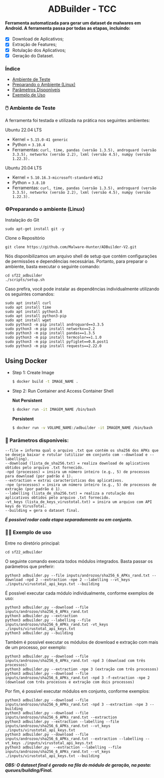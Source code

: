 <h1 align="center"> ADBuilder - TCC</h1>
<h4 align="left"> Ferramenta automatizada para gerar um dataset de malwares em Android. A ferramenta passa por todas as etapas, incluindo: </h5>


- [x] Download de Aplicativos;
- [x] Extração de Features;
- [x] Rotulação dos Aplicativos;
- [x] Geração do Dataset.

[//]: # (ADBuilder: implementação completa e totalmente integrada da ferramenta. Todas as etapas e "firulas" devem estar incorporadas na ferramenta.)

[//]: # ()
[//]: # (### Ideias para a ferramenta)

[//]: # ()
[//]: # (1&#41; ser capaz de executar as etapas &#40;todas ou individualmente&#41; do processo de construção de um *dataset*:)

[//]: # (    -   Download do APK;)

[//]: # (    -   Extração de características &#40;+ Tratamento e validação das mesmas&#41;;)

[//]: # (    -   Rotulação dos APKs;)

[//]: # (    -   Construção do *dataset* &#40;+ Sanitização do *dataset*&#41;;)

[//]: # ()
[//]: # (2&#41; ser capaz de gerar arquivos de saída:)

[//]: # (    -   logs &#40;i.e., arquivos de texto&#41; contendo informações sobre o processamento, como:)

[//]: # (        -   tempo de download dos APKs;)

[//]: # (        -   tempo de extração dos APKs;)

[//]: # (        -   uso de CPU;)

[//]: # (        -   consumo de memória RAM;)

[//]: # (    -   um arquivo JSON para cada APK contendo os resultados da análise do VirusTotal;)

[//]: # (    -   um arquivo de texto para cada APK contendo chamadas de API &#40;extração crua&#41;;)

[//]: # (    -   um arquivo CSV para cada APK contendo todas as características;)

[//]: # (    -   um arquivo CSV para cada APK contendo os dados tratados e adequados para integrar ao *dataset* final;)

[//]: # (    -   o *dataset* final &#40;i.e., resultado final da ferramenta que contém a união de todos os CSVs de APKs&#41;;)

[//]: # ()
[//]: # (3&#41; ser capaz de oferecer opções de especificação para o usuário.)

[//]: # ()
[//]: # (4&#41; ser capaz de automatizar todo o processo de construção de um *dataset*.)

[//]: # ()
[//]: # (5&#41; possuir uma estrutura flexível para ser capaz de integrar mais funcionalidades, posteriormente.)
### Índice

* [Ambiente de Teste](#ambiente-de-teste)
* [Preparando o Ambiente (Linux)](#preparando-o-ambiente)
* [Parâmetros Disponíveis](#parametros-disponiveis)
* [Exemplo de Uso](#exemplo-de-uso)

<div id="ambiente-de-teste"/>

### 🖱️ Ambiente de Teste

A ferramenta foi testada e utilizada na prática nos seguintes ambientes:

Ubuntu 22.04 LTS
* Kernel = ``` 5.15.0-41 generic ```
* Python = ``` 3.10.4 ```
* Ferramentas: ``` curl, time, pandas (versão 1.3.5), androguard (versão 3.3.5), networkx (versão 2.2), lxml (versão 4.5), numpy (versão 1.22.3). ```

Ubuntu 20.04 LTS
* Kernel = ``` 5.10.16.3-microsoft-standard-WSL2 ```
* Python = ``` 3.8.10 ```
* Ferramentas: ``` curl, time, pandas (versão 1.3.5), androguard (versão 3.3.5), networkx (versão 2.2), lxml (versão 4.5), numpy (versão 1.22.3). ```

<div id="preparando-o-ambiente"/>

### ⚙️Preparando o ambiente (Linux)
Instalação do Git
```
sudo apt-get install git -y
```
Clone o Repositório
```
git clone https://github.com/Malware-Hunter/ADBuilder-V2.git
```
Nós disponibilizamos um arquivo shell de setup que contém configurações de permissões e dependências necessárias. Portanto, para preparar o ambiente, basta executar o seguinte comando:
```
cd sf22_adbuilder
./scripts/setup.sh
```
Caso prefira, você pode instalar as dependências individualmente utilizando os seguintes comandos:
```
sudo apt install curl
sudo apt install time
sudo apt install python3.8
sudo apt install python3-pip
sudo apt install wget
sudo python3 -m pip install androguard==3.3.5
sudo python3 -m pip install networkx==2.2
sudo python3 -m pip install pandas==1.3.5
sudo python3 -m pip install termcolor==1.1.0
sudo python3 -m pip install pyfiglet==0.8.post1
sudo python3 -m pip install requests==2.22.0
```

## Using Docker

- Step 1: Create Image

    ```sh
    $ docker build -t IMAGE_NAME .
    ```

- Step 2: Run Container and Access Container Shell

  **Not Persistent**
    ```sh
    $ docker run -it IMAGEM_NAME /bin/bash
    ```

  **Persistent**
    ```sh
    $ docker run -v VOLUME_NAME:/adbuilder -it IMAGEM_NAME /bin/bash
    ```

<div id="parametros-disponiveis"/>

### 📌 Parâmetros disponíveis:


```
--file = informa qual o arquivo .txt que contém os sha256 dos APKs que se deseja baixar e rotular (utilizar em conjunto com --download e --labelling).
--download (lista_de_sha256.txt) = realiza download de aplicativos obtidos pelo arquivo .txt fornecido.
-npd (processos) = insira um número inteiro (e.g., 5) de processos para download (por padrão é 1).
--extraction = extrai características dos aplicativos.
-npe (processos) = insira um número inteiro (e.g., 5) de processos de extração (por padrão é 1).
--labelling (lista_de_sha256.txt) = realiza a rotulação dos aplicativos obtidos pelo arquivo .txt fornecido.
-vt_keys (lista_de_keys_virustotal.txt) = insira um arquivo com API keys do VirusTotal.
--building = gera o dataset final.
```

[//]: # (Os parâmetros *--download* e *--labelling* recebem uma lista *--file* contendo os sha256 dos APKs que se deseja baixar e rotular, respectivamente. Estas listas podem estar em qualquer lugar.)

[//]: # ()
[//]: # (O parâmetro *-vt_keys* recebe uma lista.txt contendo as API Keys do VirusTotal. Esta lista pode estar em qualquer lugar.)

[//]: # ()
[//]: # (O parâmetro *-npd* e -*npe* recebe um número inteiro informando a quantidade de processos &#40;núcleos da máquina&#41; que serão utilizados para realizar a etapa de download e extração, respectivamente. Se não for definido esse parâmetro, o valor será setado em 1 processo, por padrão.)

***É possível rodar cada etapa separadamente ou em conjunto.***

<div id="exemplo-de-uso"/>

### 👨‍💻 Exemplo de uso
Entre no diretório principal:
```
cd sf22_adbuilder
```
O seguinte comando executa todos módulos integrados. Basta passar os parâmetros que preferir:
```
python3 adbuilder.py --file inputs/androzoo/sha256_6_APKs_rand.txt --download -npd 2 --extraction -npe 2 --labelling --vt_keys ./inputs/virustotal_api_keys.txt --building
```
É possível executar cada módulo individualmente, conforme exemplos de uso:
```
python3 adbuilder.py --download --file inputs/androzoo/sha256_6_APKs_rand.txt
python3 adbuilder.py --extraction
python3 adbuilder.py --labelling --file inputs/androzoo/sha256_6_APKs_rand.txt -vt_keys ./inputs/virustotal_api_keys.txt
python3 adbuilder.py --building
```
Também é possível executar os módulos de download e extração com mais de um processo, por exemplo:
```
python3 adbuilder.py --download --file inputs/androzoo/sha256_6_APKs_rand.txt -npd 3 (download com três processos)
python3 adbuilder.py --extraction -npe 3 (extração com três processos)
python3 adbuilder.py --download --file inputs/androzoo/sha256_6_APKs_rand.txt -npd 3 -f-extraction -npe 2 (download com três processos e extração com dois processos)

```
Por fim, é possível executar módulos em conjunto, conforme exemplos:
```
python3 adbuilder.py --download --file inputs/androzoo/sha256_6_APKs_rand.txt -npd 3 --extraction -npe 3 --building
python3 adbuilder.py --download --file inputs/androzoo/sha256_6_APKs_rand.txt --extraction
python3 adbuilder.py --extraction --labelling --file inputs/androzoo/sha256_6_APKs_rand.txt --vt_keys ./inputs/virustotal_api_keys.txt
python3 adbuilder.py --download --file inputs/androzoo/sha256_6_APKs_rand.txt --extraction --labelling --vt_keys ./inputs/virustotal_api_keys.txt
python3 adbuilder.py  --extraction --labelling --file inputs/androzoo/sha256_6_APKs_rand.txt --vt_keys ./inputs/virustotal_api_keys.txt --building
```

***OBS: O dataset final é gerado na fila do módulo de geração, na pasta: queues/building/Final.***
